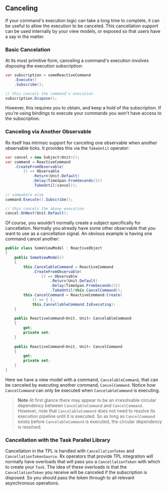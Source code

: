 ## Canceling

If your command's execution logic can take a long time to complete, it can be useful to allow the execution to be canceled. This cancellation support can be used internally by your view models, or exposed so that users have a say in the matter.

### Basic Cancelation

At its most primitive form, canceling a command's execution involves disposing the execution subscription:

```cs
var subscription = someReactiveCommand
    .Execute()
    .Subscribe();

// this cancels the command's execution
subscription.Dispose();
```

However, this requires you to obtain, and keep a hold of the subscription. If you're using bindings to execute your commands you won't have access to the subscription.

### Canceling via Another Observable

Rx itself has intrinsic support for canceling one observable when another observable ticks. It provides this via the `TakeUntil` operator:

```cs
var cancel = new Subject<Unit>();
var command = ReactiveCommand
    .CreateFromObservable(
        () => Observable
            .Return(Unit.Default)
            .Delay(TimeSpan.FromSeconds(3))
            .TakeUntil(cancel));
            
// somewhere else
command.Execute().Subscribe();

// this cancels the above execution
cancel.OnNext(Unit.Default);
```

Of course, you wouldn't normally create a subject specifically for cancellation. Normally you already have some other observable that you want to use as a cancellation signal. An obvious example is having one command cancel another:

```cs
public class SomeViewModel : ReactiveObject
{
    public SomeViewModel()
    {
        this.CancelableCommand = ReactiveCommand
            .CreateFromObservable(
                () => Observable
                    .Return(Unit.Default)
                    .Delay(TimeSpan.FromSeconds(3))
                    .TakeUntil(this.CancelCommand));
        this.CancelCommand = ReactiveCommand.Create(
            () => { },
            this.CancellableCommand.IsExecuting);
    }
    
    public ReactiveCommand<Unit, Unit> CancelableCommand
    {
        get;
        private set;
    }
    
    public ReactiveCommand<Unit, Unit> CancelCommand
    {
        get;
        private set;
    }
}
```

Here we have a view model with a command, `CancelableCommand`, that can be canceled by executing another command, `CancelCommand`. Notice how `CancelCommand` can only be executed when `CancelableCommand` is executing.

> **Note** At first glance there may appear to be an irresolvable circular dependency between `CancelableCommand` and `CancelCommand`. However, note that `CancelableCommand` does not need to resolve its execution pipeline until it is executed. So as long as `CancelCommand` exists before `CancelableCommand` is executed, the circular dependency is resolved.

### Cancellation with the Task Parallel Library

Cancellation in the TPL is handled with `CancellationToken` and `CancellationTokenSource`. Rx operators that provide TPL integration will normally have overloads that will pass you a `CancellationToken` with which to create your `Task`. The idea of these overloads is that the `CancellationToken` you receive will be canceled if the subscription is disposed. So you should pass the token through to all relevant asynchronous operations.

